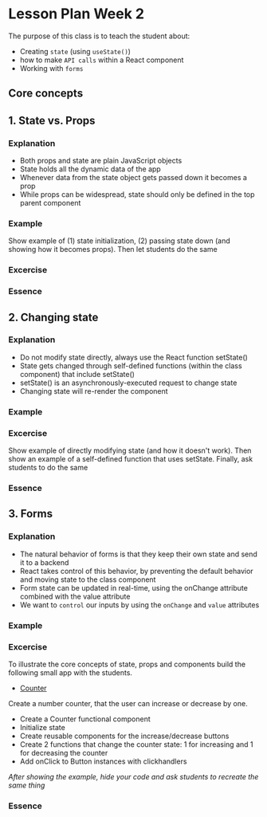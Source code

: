 # Lesson Plan Week 2

The purpose of this class is to teach the student about:

- Creating `state` (using `useState()`)
- how to make `API calls` within a React component
- Working with `forms`

## Core concepts

## 1. State vs. Props

### Explanation
- Both props and state are plain JavaScript objects
- State holds all the dynamic data of the app
- Whenever data from the state object gets passed down it becomes a prop
- While props can be widespread, state should only be defined in the top parent component
### Example
Show example of (1) state initialization, (2) passing state down (and showing how it becomes props). Then let students do the same
### Excercise 
### Essence




## 2. Changing state

### Explanation
- Do not modify state directly, always use the React function setState()
- State gets changed through self-defined functions (within the class component) that include setState()
- setState() is an asynchronously-executed request to change state
- Changing state will re-render the component

### Example
### Excercise 
Show example of directly modifying state (and how it doesn't work). Then show an example of a self-defined function that uses setState. Finally, ask students to do the same
### Essence

## 3. Forms

### Explanation
- The natural behavior of forms is that they keep their own state and send it to a backend
- React takes control of this behavior, by preventing the default behavior and moving state to the class component
- Form state can be updated in real-time, using the onChange attribute combined with the value attribute
- We want to `control` our inputs by using the `onChange` and `value` attributes
### Example
### Excercise 

To illustrate the core concepts of state, props and components build the following small app with the students.

- [Counter](../../examples/simpleCounter)

Create a number counter, that the user can increase or decrease by one.

- Create a Counter functional component
- Initialize state
- Create reusable components for the increase/decrease buttons
- Create 2 functions that change the counter state: 1 for increasing and 1 for decreasing the counter
- Add onClick to Button instances with clickhandlers

_After showing the example, hide your code and ask students to recreate the same thing_

### Essence



